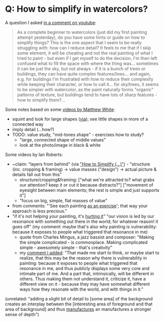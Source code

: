 # Q: How to simplify in watercolors?

A question I asked [in a comment on youtube](https://www.youtube.com/watch?v=Rlklt4dw6GA&lc=UgyvD2e_1YymuFuteJB4AaABAg):

> As a complete beginner to watercolors (just did my first painting attempt yesterday), 
do you have some hints or guide on how to simplify things? 
This is the one aspect that I seem to be really struggling with: 
how can I reduce detail? 
It feels to me that if I skip some element, 
it will be cheating and not the real painting of what I tried to paint - 
but even if I get myself to do the decision, 
I'm then left confused what to fill the space with where the thing was... 
sometimes it can be just the sky, but not always -
if it is a bunch of trees or buildings, they can have quite complex features/lines... 
and again, e.g. for buildings I'm frustrated with how to reduce their complexity 
while keeping their character, or how to call it... 
for sky/trees, it seems to be simpler with watercolor, as the paint naturally forms "organic" patterns of texture, 
but buildings tend to have lots of sharp features - how to simplify them?...

Some notes based on some [videos by Matthew White](
https://www.youtube.com/@learntopaintwatercolor/videos):
 - squint and look for large shapes ([via](https://www.youtube.com/watch?v=mB6jb5Sgjis));
   see little shapes in more of a connected way
 - imply detail (...how?) 
 - TODO: value study, "mid-tones shape" - exercises how to study?
   - "large, connected shape of middle values"
   - look at the photo/image in black & white

 Some videos by Ian Roberts:
  - ~claim: "layers from behind" (via ["How to Simplify (...)"](https://www.youtube.com/watch?v=bAcWM6rnnlA)) -
    "structure (inc. cropping & framing) -> value masses ("design") -> actual picture & details fall out from this"
    - structure/cropping&framing: \["what we're attracted to? what grabs our attention? keep it or cut it because distracts?"]
      \["movement of eyesight between main elements; the rest is simple and just supports it"]
    - "focus on big, simple, flat masses of value"
  - from comments: "'See each painting [as an exercise](https://www.youtube.com/watch?v=bAcWM6rnnlA&lc=UgxKCQhvZUGP-oJYgwJ4AaABAg)';
    that way your approach is less precious."
  - "if it's not helping your painting, it's [hurting it](https://www.youtube.com/watch?v=UezzD9pnK8s)"
    "our vision is led by our resonance with something out there in the world; for whatever reason! it goes off"
    (my comment: maybe that's also why painting is vulnerability: because it exposes to people what triggered that resonance in me)
    - quote from Charles Mingus, a jazz bassist and composer:
      "Making the simple complicated - is commonplace. Making complicated simple - awesomely simple - that's creativity"
    - my [comment I added](https://www.youtube.com/watch?v=UezzD9pnK8s&lc=Ugymqs08scvwBvB-5jB4AaABAg):
      "That made me start to think, or maybe start to realize, that
      this may be the reason why there is vulnerability in painting:
      because it exposes to people what triggered that resonance in me,
      and thus publicly displays some very core and intimate part of me.
      And a part that, intrinsically, will be different in others.
      Thus making them not understand it, criticize it, have a different view on it -
      because they may have somewhat different ways how they resonate with the world, and with things in it."

(unrelated: "adding a slight bit of detail to \[some area] of the background
creates an interplay between the \[interesting area of foreground and that area of background]
and thus [manufactures](https://www.youtube.com/watch?v=1XoYZ8KVnVQ)
an manufactures a stronger sense of depth")
